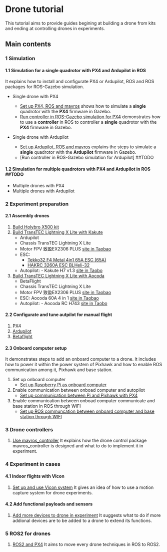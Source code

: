 # Drone tutorial
This tutorial aims to provide guides begining at building a drone from kits and ending at controlling drones in experiments.

## Main contents

### 1 Simulation

#### 1.1 Simulation for a **single** quadrotor with PX4 and Ardupilot in ROS
It explains how to install and configurate PX4 or Ardupilot, ROS and ROS packages for ROS-Gazebo simulation.

- Single drone with PX4
    - [Set up PX4, ROS and mavros](2_1_Simulation_ROS_PX4.md) shows how to simulate a **single** quadrotor with the **PX4** firmware in Gazebo.
    - [Run controller in ROS-Gazebo simulation for PX4](2_3_Simulation_PX4_Gazebo.md) demonstrates how to use a **controller** in ROS to controller a **single** quadrotor with the **PX4** firmware in Gazebo.

- Single drone with Ardupilot
    - [Set up Ardupilot, ROS and mavros](2_2_Simulation_ROS_Ardupilot.md) explains the steps to simulate  a **single** quadrotor with the **Ardupilot** firmware in Gazebo.
    - [Run controller in ROS-Gazebo simulation for Ardupilot] ##TODO


#### 1.2 Simulation for **multiple** quadrotors with PX4 and Ardupilot in ROS  ##TODO

- Multiple drones with PX4
- Multiple drones with Ardupilot
    

### 2 Experiment preparation

#### 2.1 Assembly drones
1. [Build Holybro X500 kit](2_1_X500_Pixhawk5.md)
2. [Build TransTEC Lightning X Lite with Kakute ](2_2_LightningXLite_Kakute.md)
    - Ardupilot
    - Chassis TransTEC Lightning X Lite
    - Motor FPV 致盈EX2306 PLUS [site in Taobao](https://item.taobao.com/item.htm?spm=a1z10.5-c-s.w4002-22611654657.27.52b858176s1EdF&id=634695941707)
    - ESC:
        - [Tekko32 F4 Metal 4in1 65A ESC (65A)](https://holybro.com/collections/fpv-esc/products/tekko32-f4-metal-4in1-65a-esc-65a)
        - [HAKRC 3260A ESC BLHeli-32 ](https://item.taobao.com/item.htm?spm=a1z10.5-c-s.w4002-22611654657.32.193244beujIlvo&id=624599427940)
    - Autopilot: - Kakute H7 v1.3 [site in Taobo](https://item.taobao.com/item.htm?spm=a1z0d.6639537/tb.1997196601.28.56917484ySIhA5&id=684452325988)     
3. [Build TransTEC Lightning X Lite with Aocoda](2_3_LightningXLite_Aocoda.md)
    - BetaFlight
    - Chassis TransTEC Lightning X Lite
    - Motor FPV 致盈EX2306 PLUS [site in Taobao](https://item.taobao.com/item.htm?spm=a1z10.5-c-s.w4002-22611654657.27.52b858176s1EdF&id=634695941707)
    - ESC: Aocoda 60A 4 in 1 [site in Taobao](https://item.taobao.com/item.htm?spm=a1z0d.6639537/tb.1997196601.4.55627484xw5sv5&id=682898024012)
    - Autopilot: - Aocoda RC H743 [site in Taobo](https://item.taobao.com/item.htm?spm=a1z0d.6639537/tb.1997196601.4.55627484xUOMZu&id=679995875558)     

#### 2.2 Configurate and tune autpilot for manual flight
1. PX4
2. [Ardupilot](2_4_Config_Ardupilot.md)
3. [Betaflight](2_5_Config_BetaFlight.md)

#### 2.3 Onboard computer setup
    
It demonstrates steps to add an onboard computer to a drone. It includes how to power it within the power system of Pixhawk and how to enable ROS communication among it, Pixhawk and base station.

1. Set up onboard computer
    - [Set up Raspberry Pi as onboard computer](4_Experiment_OnboardComputer_Pi.md)
2. Enable communication between onboad computer and autopilot
    - [Set up communication between Pi and Pixhawk with PX4](4_Experiment_Communication_Pi_Pixhawk.md)
3. Enable communication between onboad computer communicate and base station in ROS through WIFI
    - [Set up ROS communcation between onboard computer and base station through WIFI](4_Experiment_ROS_Communication_Pi_BaseStation.md)

### 3 Drone controllers
1. [Use mavros_controller](7_Mavros_Controller.md)
    It explains how the drone control package mavros_controller is designed and what to do to implement it in experiment.

### 4 Experiment in cases
#### 4.1 Indoor flights with VIcon 
1. [Set up and use Vicon system](6_Vicon_Setup_Use.md)
    It gives an idea of how to use a motion capture system for drone experiments.



#### 4.2 Add functional payloads and sensors
1. [Add more devices to drone in experiment](5_Experiment_Hardware_Setup.md)
    It suggests what to do if more addional devices are to be added to a drone to extend its functions.

### 5 ROS2 for drones
1. [ROS2 and PX4](8_ROS2_PX4.md)
    It aims to move every drone techniques in ROS to ROS2.